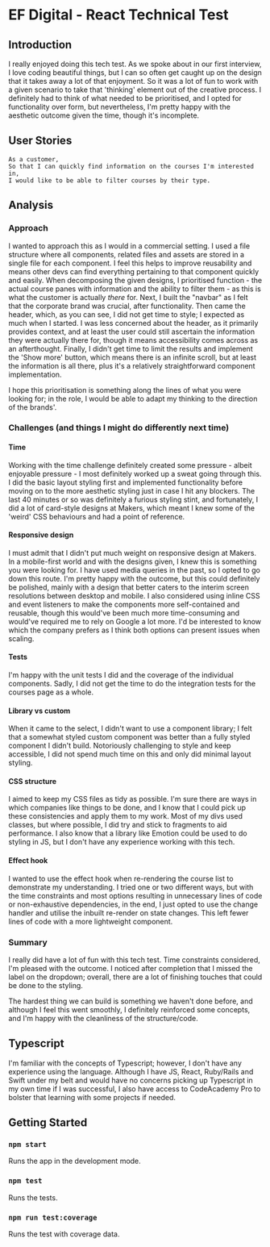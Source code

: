 # EF Digital - React Technical Test

Introduction
--------

I really enjoyed doing this tech test. As we spoke about in our first interview, I love coding beautiful things, but I can so often get caught up on the design that it takes away a lot of that enjoyment. So it was a lot of fun to work with a given scenario to take that 'thinking' element out of the creative process. I definitely had to think of what needed to be prioritised, and I opted for functionality over form, but nevertheless, I'm pretty happy with the aesthetic outcome given the time, though it's incomplete.

User Stories
--------

```
As a customer,
So that I can quickly find information on the courses I'm interested in,
I would like to be able to filter courses by their type.
```

Analysis
--------

### Approach

I wanted to approach this as I would in a commercial setting. I used a file structure where all components, related files and assets are stored in a single file for each component. I feel this helps to improve reusability and means other devs can find everything pertaining to that component quickly and easily. When decomposing the given designs, I prioritised function - the actual course panes with information and the ability to filter them - as this is what the customer is actually *there* for. Next, I built the "navbar" as I felt that the corporate brand was crucial, after functionality. Then came the header, which, as you can see, I did not get time to style; I expected as much when I started. I was less concerned about the header, as it primarily provides context, and at least the user could still ascertain the information they were actually there for, though it means accessibility comes across as an afterthought. Finally, I didn't get time to limit the results and implement the 'Show more' button, which means there is an infinite scroll, but at least the information is all there, plus it's a relatively straightforward component implementation.

I hope this prioritisation is something along the lines of what you were looking for; in the role, I would be able to adapt my thinking to the direction of the brands'.

### Challenges (and things I might do differently next time)

#### Time

Working with the time challenge definitely created some pressure - albeit enjoyable pressure - I most definitely worked up a sweat going through this. I did the basic layout styling first and implemented functionality before moving on to the more aesthetic styling just in case I hit any blockers. The last 40 minutes or so was definitely a furious styling stint, and fortunately, I did a lot of card-style designs at Makers, which meant I knew some of the 'weird' CSS behaviours and had a point of reference.

#### Responsive design

I must admit that I didn't put much weight on responsive design at Makers. In a mobile-first world and with the designs given, I knew this is something you were looking for. I have used media queries in the past, so I opted to go down this route. I'm pretty happy with the outcome, but this could definitely be polished, mainly with a design that better caters to the interim screen resolutions between desktop and mobile. I also considered using inline CSS and event listeners to make the components more self-contained and reusable, though this would've been much more time-consuming and would've required me to rely on Google a lot more. I'd be interested to know which the company prefers as I think both options can present issues when scaling.

#### Tests

I'm happy with the unit tests I did and the coverage of the individual components. Sadly, I did not get the time to do the integration tests for the courses page as a whole.

#### Library vs custom

When it came to the select, I didn't want to use a component library; I felt that a somewhat styled custom component was better than a fully styled component I didn't build. Notoriously challenging to style and keep accessible, I did not spend much time on this and only did minimal layout styling.

#### CSS structure

I aimed to keep my CSS files as tidy as possible. I'm sure there are ways in which companies like things to be done, and I know that I could pick up these consistencies and apply them to my work. Most of my divs used classes, but where possible, I did try and stick to fragments to aid performance. I also know that a library like Emotion could be used to do styling in JS, but I don't have any experience working with this tech.

#### Effect hook

I wanted to use the effect hook when re-rendering the course list to demonstrate my understanding. I tried one or two different ways, but with the time constraints and most options resulting in unnecessary lines of code or non-exhaustive dependencies, in the end, I just opted to use the change handler and utilise the inbuilt re-render on state changes. This left fewer lines of code with a more lightweight component.

### Summary

I really did have a lot of fun with this tech test. Time constraints considered, I'm pleased with the outcome. I noticed after completion that I missed the label on the dropdown; overall, there are a lot of finishing touches that could be done to the styling.

The hardest thing we can build is something we haven't done before, and although I feel this went smoothly, I definitely reinforced some concepts, and I'm happy with the cleanliness of the structure/code.

Typescript
--------

I'm familiar with the concepts of Typescript; however, I don't have any experience using the language. Although I have JS, React, Ruby/Rails and Swift under my belt and would have no concerns picking up Typescript in my own time if I was successful, I also have access to CodeAcademy Pro to bolster that learning with some projects if needed.

Getting Started
--------

### `npm start`

Runs the app in the development mode.

### `npm test`

Runs the tests.

### `npm run test:coverage`

Runs the test with coverage data.